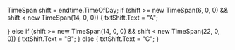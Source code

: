  TimeSpan shift = endtime.TimeOfDay;
 if (shift >= new TimeSpan(6, 0, 0) && shift < new TimeSpan(14, 0, 0))
 {
     txtShift.Text = "A";

 }
 else if (shift >= new TimeSpan(14, 0, 0) && shift < new TimeSpan(22, 0, 0))
 {
     txtShift.Text = "B";
 }
 else
 {
     txtShift.Text = "C";
 }

